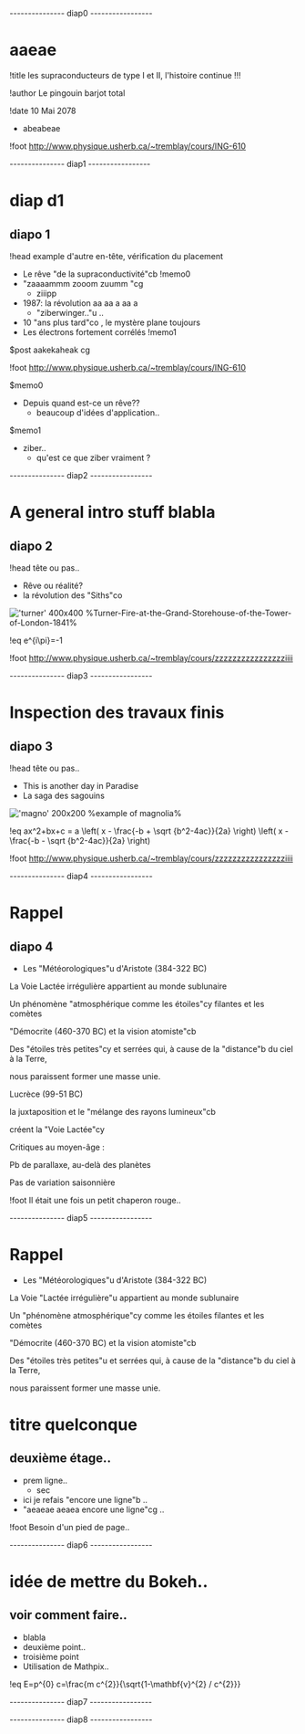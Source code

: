 
 --------------- diap0 ----------------- 

 
# aaeae

!title les supraconducteurs de type I et II, l'histoire continue !!!

!author Le pingouin barjot total

!date 10 Mai 2078

* abeabeae


!foot http://www.physique.usherb.ca/~tremblay/cours/ING-610


 --------------- diap1 ----------------- 

 # diap d1

## diapo 1

!head example d'autre en-tête, vérification du placement

* Le rêve "de la supraconductivité"cb !memo0
* "zaaaammm zooom zuumm "cg
    * ziiipp
* 1987: la révolution aa  aa a aa a
    * "ziberwinger.."u ..
* 10 "ans plus tard"co , le mystère plane toujours
* Les électrons fortement corrélés !memo1

$post aakekaheak cg


!foot http://www.physique.usherb.ca/~tremblay/cours/ING-610

$memo0

* Depuis quand est-ce un rêve??
    * beaucoup d'idées d'application..

$memo1

* ziber..
    * qu'est ce que ziber vraiment ?


 --------------- diap2 ----------------- 

 
# A general intro stuff blabla

## diapo 2

!head tête ou pas..

* Rêve ou réalité?
* la révolution des "Siths"co  


!['turner' 400x400 %Turner-Fire-at-the-Grand-Storehouse-of-the-Tower-of-London-1841%](Turner-Fire-at-the-Grand-Storehouse-of-the-Tower-of-London-1841.jpg)


!eq e^{i\pi}=-1 



!foot http://www.physique.usherb.ca/~tremblay/cours/zzzzzzzzzzzzzzzziiii


 --------------- diap3 ----------------- 

 
# Inspection des travaux finis

## diapo 3

!head tête ou pas..

* This is another day in Paradise
* La saga des sagouins 

!['magno' 200x200 %example of magnolia%](magnolia.jpg)

!eq ax^2+bx+c =
a
\left( x - \frac{-b + \sqrt {b^2-4ac}}{2a} \right)
\left( x - \frac{-b - \sqrt {b^2-4ac}}{2a} \right)



!foot http://www.physique.usherb.ca/~tremblay/cours/zzzzzzzzzzzzzzzziiii


 --------------- diap4 ----------------- 

 # Rappel

## diapo 4

* Les "Météorologiques"u d'Aristote (384-322 BC)

La Voie Lactée irrégulière appartient au monde sublunaire

Un phénomène "atmosphérique comme les étoiles"cy filantes et les comètes

"Démocrite (460-370 BC) et la vision atomiste"cb

Des "étoiles très petites"cy et serrées qui, à cause de la "distance"b du ciel à la Terre,

nous paraissent former une masse unie.


Lucrèce (99-51 BC)

la juxtaposition et le "mélange des rayons lumineux"cb  

créent la "Voie Lactée"cy 

Critiques au moyen-âge :

Pb de parallaxe, au-delà des planètes

Pas de variation saisonnière



!foot Il était une fois un petit chaperon rouge.. 


 --------------- diap5 ----------------- 

 # Rappel

* Les "Météorologiques"u d'Aristote (384-322 BC)

La Voie "Lactée irrégulière"u appartient au monde sublunaire

Un "phénomène atmosphérique"cy comme les étoiles filantes et les comètes

"Démocrite (460-370 BC) et la vision atomiste"cb

Des "étoiles très petites"u et serrées qui, à cause de la "distance"b du ciel à la Terre,

nous paraissent former une masse unie.

# titre quelconque

## deuxième étage..

* prem ligne..
	* sec
* ici je refais "encore une ligne"b .. 
* "aeaeae aeaea  encore une ligne"cg ..  

!foot Besoin d'un pied de page.. 


 --------------- diap6 ----------------- 

  # idée de mettre du Bokeh..

 ## voir comment faire..

* blabla
* deuxième point.. 
* troisième point
* Utilisation de Mathpix.. 

!eq E=p^{0} c=\frac{m c^{2}}{\sqrt{1-\mathbf{v}^{2} / c^{2}}}




 --------------- diap7 ----------------- 

  

 --------------- diap8 ----------------- 

  
